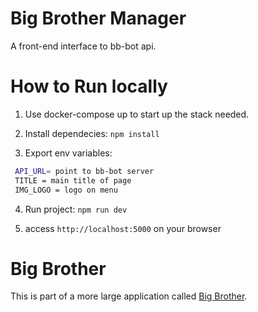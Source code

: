 # Big Brother Manager

A front-end interface to bb-bot api. 

# How to Run locally

1. Use docker-compose up to start up the stack needed.

2. Install dependecies:
  ``` npm install ```

3. Export env variables:
  ```bash
   API_URL= point to bb-bot server
   TITLE = main title of page
   IMG_LOGO = logo on menu
   ```

4. Run project:
  ``` npm run dev ```

5. access `http://localhost:5000` on your browser


# Big Brother

This is part of a more large application called [Big Brother](https://github.com/labbsr0x/big-brother).
